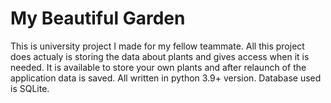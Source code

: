 # My Beautiful Garden
This is university project I made for my fellow teammate.
All this project does actualy is storing the data about plants and gives access when it is needed.
It is available to store your own plants and after relaunch of the application data is saved.
All written in python 3.9+ version.
Database used is SQLite.
